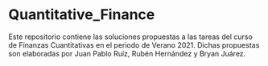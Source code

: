 # Quantitative_Finance
Este repositorio contiene las soluciones propuestas a las tareas del curso de Finanzas Cuantitativas en el periodo de Verano 2021. Dichas propuestas son elaboradas por Juan Pablo Ruíz, Rubén Hernández y Bryan Juárez.
